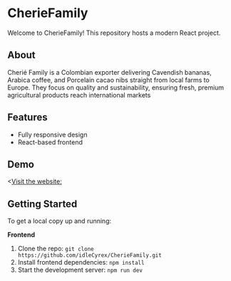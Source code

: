 # CherieFamily

Welcome to CherieFamily! This repository hosts a modern React project.

## About

Cherié Family is a Colombian exporter delivering Cavendish bananas, Arabica coffee, and Porcelain cacao nibs straight from local farms to Europe. They focus on quality and sustainability, ensuring fresh, premium agricultural products reach international markets

## Features
- Fully responsive design
- React-based frontend

## Demo

<[Visit the website:](https://www.cheriefamily.com/) 

## Getting Started
To get a local copy up and running: 

**Frontend**

1. Clone the repo:
 ```git clone https://github.com/idleCyrex/CherieFamily.git```
2. Install frontend dependencies:
 ```npm install```
3. Start the development server:
 ```npm run dev```
